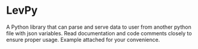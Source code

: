 # LevPy
A Python library that can parse and serve data to user from another python file with json variables. Read documentation and code comments closely to ensure proper usage. Example attached for your convenience.
